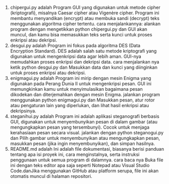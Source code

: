 1. chipergui.py adalah Program GUI yang digunakan untuk metode cipher (kriptografi), misalnya Caesar cipher atau Vigenère cipher. Program ini membantu menyandikan (encrypt) atau membuka sandi (decrypt) teks menggunakan algoritma cipher tertentu.
     cara menjalankannya: alankan program dengan mengetikkan python chipergui.py dan GUI akan muncul, dan kamu bisa memasukkan teks serta kunci untuk proses enkripsi atau dekripsi.
2. desgui.py adalah Program ini fokus pada algoritma DES (Data Encryption Standard). DES adalah salah satu metode kriptografi yang digunakan untuk mengenkripsi data agar lebih aman. GUI-nya memudahkan proses enkripsi dan dekripsi data.
     cara menjalankan nya ketik python desgui.py dan Masukkan data dan kunci yang diinginkan untuk proses enkripsi atau dekripsi.
3. enigmagui.py adalah Program ini mirip dengan mesin Enigma yang digunakan pada Perang Dunia II untuk mengenkripsi pesan. GUI ini memungkinkan kamu untuk menyimulasikan bagaimana pesan dikodekan dan diterjemahkan dengan mesin Enigma.
     jalankan program menggunakan python enigmagui.py dan Masukkan pesan, atur rotor atau pengaturan lain yang diperlukan, dan lihat hasil enkripsi atau dekripsinya.
4. steganihui.py adalah Program ini adalah aplikasi steganografi berbasis GUI, digunakan untuk menyembunyikan pesan di dalam gambar (atau mengungkapkan pesan yang tersembunyi). Cocok untuk menjaga kerahasiaan pesan secara visual.
      jalankan dengan python steganogui.py dan Pilih gambar untuk menyembunyikan atau mengungkapkan pesan, masukkan pesan (jika ingin menyembunyikan), dan simpan hasilnya.  
5. README.md adalah Ini adalah file dokumentasi, biasanya berisi panduan tentang apa isi proyek ini, cara menginstalnya, serta instruksi penggunaan untuk semua program di dalamnya.
       cara baca nya Buka file ini dengan teks editor apa saja seperti Notepad atau Visual Studio Code.danJika menggunakan GitHub atau platform serupa, file ini akan otomatis muncul di halaman repositori.


